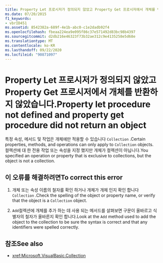 ```yaml
---
title: Property Let 프로시저가 정의되지 않았고 Property Get 프로시저에서 개체를 반환하지 않았습니다.
ms.date: 07/20/2015
f1_keywords:
- vbrID451
ms.assetid: 8542382a-689f-4e1b-abc0-c1e2dadb92f4
ms.openlocfilehash: fbeaa224ea9e095f86c37e571492d83bc98b4397
ms.sourcegitcommit: d2db216e46323f73b32ae312c9e4135258e5d68e
ms.translationtype: MT
ms.contentlocale: ko-KR
ms.lasthandoff: 09/22/2020
ms.locfileid: "90871097"
---
```

# <a name="property-let-procedure-not-defined-and-property-get-procedure-did-not-return-an-object"></a><span data-ttu-id="4759f-102">Property Let 프로시저가 정의되지 않았고 Property Get 프로시저에서 개체를 반환하지 않았습니다.</span><span class="sxs-lookup"><span data-stu-id="4759f-102">Property let procedure not defined and property get procedure did not return an object</span></span>

<span data-ttu-id="4759f-103">특정 속성, 메서드 및 작업은 개체에만 적용할 수 있습니다 `Collection` .</span><span class="sxs-lookup"><span data-stu-id="4759f-103">Certain properties, methods, and operations can only apply to `Collection` objects.</span></span> <span data-ttu-id="4759f-104">컬렉션에 대 한 전용 작업 또는 속성을 지정 했지만 개체가 컬렉션이 아닙니다.</span><span class="sxs-lookup"><span data-stu-id="4759f-104">You specified an operation or property that is exclusive to collections, but the object is not a collection.</span></span>  
  
## <a name="to-correct-this-error"></a><span data-ttu-id="4759f-105">이 오류를 해결하려면</span><span class="sxs-lookup"><span data-stu-id="4759f-105">To correct this error</span></span>  
  
1. <span data-ttu-id="4759f-106">개체 또는 속성 이름의 철자를 확인 하거나 개체가 개체 인지 확인 합니다 `Collection` .</span><span class="sxs-lookup"><span data-stu-id="4759f-106">Check the spelling of the object or property name, or verify that the object is a `Collection` object.</span></span>  
  
2. <span data-ttu-id="4759f-107">`Add`컬렉션에 개체를 추가 하는 데 사용 되는 메서드를 살펴보면 구문이 올바르고 식별자의 철자가 올바른지 확인 합니다.</span><span class="sxs-lookup"><span data-stu-id="4759f-107">Look at the `Add` method used to add the object to the collection to be sure the syntax is correct and that any identifiers were spelled correctly.</span></span>  
  
## <a name="see-also"></a><span data-ttu-id="4759f-108">참조</span><span class="sxs-lookup"><span data-stu-id="4759f-108">See also</span></span>

- <xref:Microsoft.VisualBasic.Collection>

